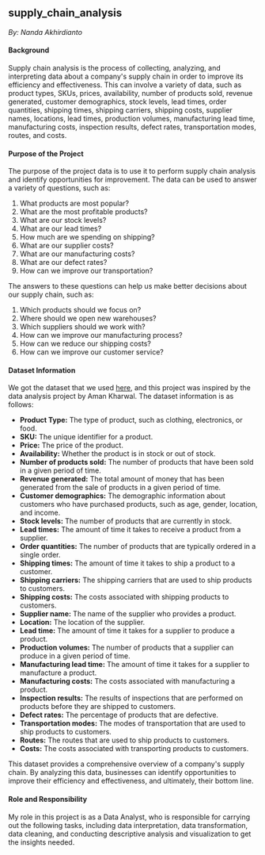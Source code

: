 ## supply_chain_analysis
_By: Nanda Akhirdianto_

#### **Background**

Supply chain analysis is the process of collecting, analyzing, and interpreting data about a company's supply chain in order to improve its efficiency and effectiveness. This can involve a variety of data, such as product types, SKUs, prices, availability, number of products sold, revenue generated, customer demographics, stock levels, lead times, order quantities, shipping times, shipping carriers, shipping costs, supplier names, locations, lead times, production volumes, manufacturing lead time, manufacturing costs, inspection results, defect rates, transportation modes, routes, and costs.

#### **Purpose of the Project**

The purpose of the project data is to use it to perform supply chain analysis and identify opportunities for improvement. The data can be used to answer a variety of questions, such as:

1. What products are most popular?
2. What are the most profitable products?
3. What are our stock levels?
4. What are our lead times?
5. How much are we spending on shipping?
6. What are our supplier costs?
7. What are our manufacturing costs?
8. What are our defect rates?
9. How can we improve our transportation?

The answers to these questions can help us make better decisions about our supply chain, such as:

1. Which products should we focus on?
2. Where should we open new warehouses?
3. Which suppliers should we work with?
4. How can we improve our manufacturing process?
5. How can we reduce our shipping costs?
6. How can we improve our customer service?

#### **Dataset Information**

We got the dataset that we used [here](https://statso.io/supply-chain-analysis-case-study/), and this project was inspired by the data analysis project by Aman Kharwal. The dataset information is as follows:

- **Product Type:** The type of product, such as clothing, electronics, or food.
- **SKU:** The unique identifier for a product.
- **Price:** The price of the product.
- **Availability:** Whether the product is in stock or out of stock.
- **Number of products sold:** The number of products that have been sold in a given period of time.
- **Revenue generated:** The total amount of money that has been generated from the sale of products in a given period of time.
- **Customer demographics:** The demographic information about customers who have purchased products, such as age, gender, location, and income.
- **Stock levels:** The number of products that are currently in stock.
- **Lead times:** The amount of time it takes to receive a product from a supplier.
- **Order quantities:** The number of products that are typically ordered in a single order.
- **Shipping times:** The amount of time it takes to ship a product to a customer.
- **Shipping carriers:** The shipping carriers that are used to ship products to customers.
- **Shipping costs:** The costs associated with shipping products to customers.
- **Supplier name:** The name of the supplier who provides a product.
- **Location:** The location of the supplier.
- **Lead time:** The amount of time it takes for a supplier to produce a product.
- **Production volumes:** The number of products that a supplier can produce in a given period of time.
- **Manufacturing lead time:** The amount of time it takes for a supplier to manufacture a product.
- **Manufacturing costs:** The costs associated with manufacturing a product.
- **Inspection results:** The results of inspections that are performed on products before they are shipped to customers.
- **Defect rates:** The percentage of products that are defective.
- **Transportation modes:** The modes of transportation that are used to ship products to customers.
- **Routes:** The routes that are used to ship products to customers.
- **Costs:** The costs associated with transporting products to customers.

This dataset provides a comprehensive overview of a company's supply chain. By analyzing this data, businesses can identify opportunities to improve their efficiency and effectiveness, and ultimately, their bottom line.

#### **Role and Responsibility**

My role in this project is as a Data Analyst, who is responsible for carrying out the following tasks, including data interpretation, data transformation, data cleaning, and conducting descriptive analysis and visualization to get the insights needed.
